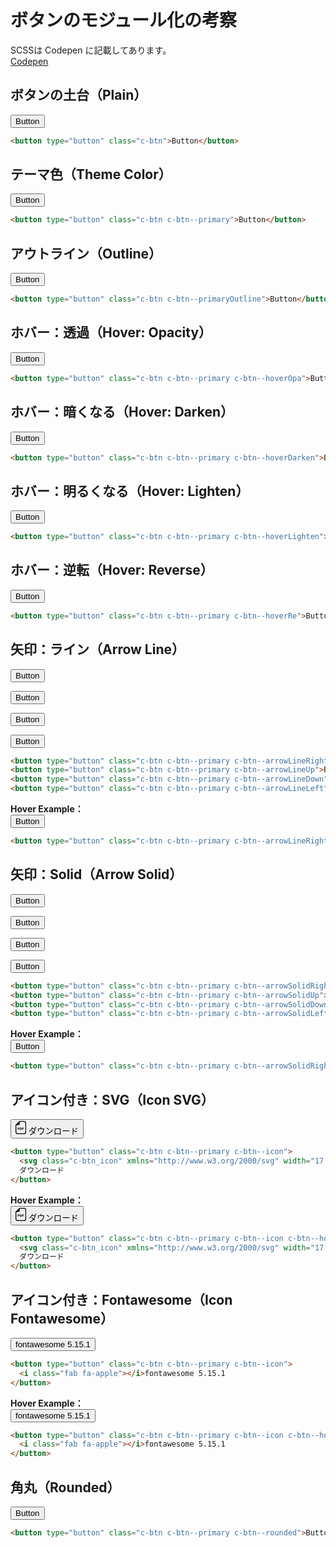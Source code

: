 # ボタンのモジュール化の考察

SCSSは Codepen に記載してあります。  
[Codepen](https://codepen.io/deanocean/pen/abXLree)

<style lang="scss" scope>

@import url("https://cdnjs.cloudflare.com/ajax/libs/font-awesome/5.15.1/css/all.min.css");

$color-primary: #7952b3;
$color-secondary: #d2e6f6;

@mixin pc($width: 768px) {
  @media screen and (min-width: $width) {
    @content;
  }
}

@mixin sp($width: 767px) {
  @media screen and (max-width: $width) {
    @content;
  }
}
 
/* btn-theme-generator */
@mixin btn-theme-generator($name, $main-color, $arrow-color: #fff, $text-color: #fff){
  &--#{$name} {
    background-color: $main-color;
    color: $text-color;
    border-color: $main-color;

    &::after {
      border-color: $arrow-color;
      color: $arrow-color;
    }

    /* &.c-btn--arrow {
      border-color: $arrow-color;
      color: $arrow-color;
    } */

    svg,
    .c-btn_icon {
      fill: $arrow-color;
      stroke: $arrow-color;
    }

    &.c-btn--hoverOpa {
      &:hover {
        @include pc {
          color: $text-color;
          opacity: .85;
        }
      }
    }
      
    &.c-btn--hoverRe {
      &:hover {
        @include pc {
          color: $main-color;
          background-color: $text-color;
          
          &::after {
            border-left-color: $main-color;
            color: $main-color;
          }

          svg,
          .c-btn_icon {
            fill: $main-color;
            stroke: $main-color;
          }
        }
      }
    }
    
    &.c-btn--hoverLighten {
      &:hover {
        @include pc {
          color: $text-color;
          background-color: lighten($main-color, 4%);
          border-color: lighten($main-color, 4%);
        }
      }
    }
    
    &.c-btn--hoverDarken {
      &:hover {
        @include pc {
          color: $text-color;
          background-color: darken($main-color, 5%);
          border-color: darken($main-color, 5%);
        }
      }
    }
  }

  &--#{$name}Outline {
    background-color: $text-color;
    color: $main-color;
    border-color: $main-color;

    svg,
    .c-btn_icon {
      fill: $main-color;
      stroke: $main-color;
    }

    &.c-btn--hoverOpa {
      &:hover {
        @include pc {
          color: $main-color;
          opacity: .85;
        }
      }
    }
    
    &.c-btn--hoverRe {
      &:hover {
        @include pc {
          color: $text-color;
          background-color: $main-color;
  
          &::after {
            border-color: $arrow-color;
            color: $arrow-color;
          }
          
          svg,
          .c-btn_icon {
            fill: $arrow-color;
            stroke: $arrow-color;
          }
        }
      }
    }
    
    &.c-btn--hoverLighten {
      &:hover {
        @include pc {
          color: lighten($main-color, 4%);
          border-color: lighten($main-color, 4%);
        }
      }
    }

    &.c-btn--hoverDarken {
      &:hover {
        @include pc {
          color: darken($main-color, 4%);
          border-color: darken($main-color, 4%);
        }
      }
    }
  }
}
// btn-theme-generator

.c-btn {
  position: relative;
  display: inline-flex;
  justify-content: center;
  align-items: center;
  text-align: center;
  vertical-align: middle;
  height: 4rem;
  padding: 0 4rem;
  border: 2px solid transparent;
  font-size: 1.6rem;
  font-weight: bold;
  cursor: pointer;
  background-color: #ccc;
  transition: all .3s;
  
  @include btn-theme-generator(primary, $color-primary);
  @include btn-theme-generator(secondary, $color-secondary, #1d80d4, #1d80d4);

  &--rounded {
    border-radius: 4rem;
  }

  &--arrow {
    &::after {
      content: "";
      position: absolute;
      top: 50%;
      right: 10%;
      width: 1rem;
      height: 1rem;
      border-color: #000;
      border-width: 1px;
      border-right: solid;
      border-bottom: solid;
    }

    &Line {
      @extend .c-btn--arrow;

      &Up {
        @extend .c-btn--arrowLine;
        &::after {
          transform: translateY(-30%) rotate(-135deg);
        }
      }
  
      &Right {
        @extend .c-btn--arrowLine;
        &::after {
          transform: translateY(-50%) rotate(-45deg);
        }
      }
  
      &Down {
        @extend .c-btn--arrowLine;
        &::after {
          transform: translateY(-70%) rotate(45deg);
        }
      }
  
      &Left {
        @extend .c-btn--arrowLine;
        &::after {
          right: unset;
          left: 10%;
          transform: translateY(-50%) rotate(135deg);
        }
      } 
    }

    &Solid {
      @extend .c-btn--arrow;
      &::after {
        width: 0;
        height: 0;
        border-left: .6em solid;
        border-top: .32em solid transparent;
        border-bottom: .32em solid transparent;
        border-right: none;
      }

      &Up {
        @extend .c-btn--arrowSolid;
        &::after {
          transform: translateY(-50%) rotate(-90deg);
        }
      }
  
      &Right {
        @extend .c-btn--arrowSolid;
        &::after {
          transform: translateY(-50%) rotate(0deg);
        }
      }
  
      &Down {
        @extend .c-btn--arrowSolid;
        &::after {
          transform: translateY(-50%) rotate(90deg);
        }
      }
  
      &Left {
        @extend .c-btn--arrowSolid;
        &::after {
          right: unset;
          left: 10%;
          transform: translateY(-50%) rotate(180deg);
        }
      } 
    }
  }

  &--icon {
    svg,
    .c-btn_icon {
      display: inline-block;
      vertical-align: middle;
      margin-right: .5em;
      width: 18px;
      height: 22px;
      transition: all .3s;
    }

    i {
      margin-right: .5em;
      font-size: inherit;
    }
  }
}
</style>


## ボタンの土台（Plain）

<button type="button" class="c-btn">Button</button>

```html
<button type="button" class="c-btn">Button</button>
```


## テーマ色（Theme Color）

<button type="button" class="c-btn c-btn--primary">Button</button>

```html
<button type="button" class="c-btn c-btn--primary">Button</button>
```


## アウトライン（Outline）

<button type="button" class="c-btn c-btn--primaryOutline">Button</button>

```html
<button type="button" class="c-btn c-btn--primaryOutline">Button</button>
```


## ホバー：透過（Hover: Opacity）

<button type="button" class="c-btn c-btn--primary c-btn--hoverOpa">Button</button>

```html
<button type="button" class="c-btn c-btn--primary c-btn--hoverOpa">Button</button>
```


## ホバー：暗くなる（Hover: Darken）

<button type="button" class="c-btn c-btn--primary c-btn--hoverDarken">Button</button>

```html
<button type="button" class="c-btn c-btn--primary c-btn--hoverDarken">Button</button>
```


## ホバー：明るくなる（Hover: Lighten）

<button type="button" class="c-btn c-btn--primary c-btn--hoverLighten">Button</button>

```html
<button type="button" class="c-btn c-btn--primary c-btn--hoverLighten">Button</button>
```


## ホバー：逆転（Hover: Reverse）

<button type="button" class="c-btn c-btn--primary c-btn--hoverRe">Button</button>

```html
<button type="button" class="c-btn c-btn--primary c-btn--hoverRe">Button</button>
```


## 矢印：ライン（Arrow Line）

<button type="button" class="c-btn c-btn--primary c-btn--arrowLineRight">Button</button>

<button type="button" class="c-btn c-btn--primary c-btn--arrowLineUp">Button</button>

<button type="button" class="c-btn c-btn--primary c-btn--arrowLineDown">Button</button>

<button type="button" class="c-btn c-btn--primary c-btn--arrowLineLeft">Button</button>

```html
<button type="button" class="c-btn c-btn--primary c-btn--arrowLineRight">Button</button>
<button type="button" class="c-btn c-btn--primary c-btn--arrowLineUp">Button</button>
<button type="button" class="c-btn c-btn--primary c-btn--arrowLineDown">Button</button>
<button type="button" class="c-btn c-btn--primary c-btn--arrowLineLeft">Button</button>
```

**Hover Example：**  
<button type="button" class="c-btn c-btn--primary c-btn--arrowLineRight c-btn--hoverRe">Button</button>

```html
<button type="button" class="c-btn c-btn--primary c-btn--arrowLineRight c-btn--hoverRe">Button</button>
```


## 矢印：Solid（Arrow Solid）

<button type="button" class="c-btn c-btn--primary c-btn--arrowSolidRight">Button</button>  
   
<button type="button" class="c-btn c-btn--primary c-btn--arrowSolidUp">Button</button>  

<button type="button" class="c-btn c-btn--primary c-btn--arrowSolidDown">Button</button>  

<button type="button" class="c-btn c-btn--primary c-btn--arrowSolidLeft">Button</button>  

```html
<button type="button" class="c-btn c-btn--primary c-btn--arrowSolidRight">Button</button>
<button type="button" class="c-btn c-btn--primary c-btn--arrowSolidUp">Button</button>  
<button type="button" class="c-btn c-btn--primary c-btn--arrowSolidDown">Button</button>  
<button type="button" class="c-btn c-btn--primary c-btn--arrowSolidLeft">Button</button>  
```

**Hover Example：**  
<button type="button" class="c-btn c-btn--primary c-btn--arrowSolidRight c-btn--hoverRe">Button</button>

```html
<button type="button" class="c-btn c-btn--primary c-btn--arrowSolidRight c-btn--hoverRe">Button</button>
```


## アイコン付き：SVG（Icon SVG）

<button type="button" class="c-btn c-btn--primary c-btn--icon">
  <svg class="c-btn_icon" xmlns="http://www.w3.org/2000/svg" width="17.189" height="21.126" viewBox="0 0 17.189 21.126"><g id="PDFアイコン" transform="translate(-47.706)" stroke="none"><path id="Path_4149" data-name="Path 4149" d="M61.351,0H53.788L53.4.384,48.09,5.7l-.384.384v11.5a3.548,3.548,0,0,0,3.544,3.544h10.1A3.548,3.548,0,0,0,64.9,17.582V3.544A3.548,3.548,0,0,0,61.351,0Zm2.232,17.582a2.232,2.232,0,0,1-2.232,2.232H51.25a2.232,2.232,0,0,1-2.232-2.232V6.626h3.454a1.86,1.86,0,0,0,1.86-1.86V1.312h7.019a2.232,2.232,0,0,1,2.232,2.232Z"></path><path id="Path_4150" data-name="Path 4150" d="M136.268,252.785H135.09a.337.337,0,0,0-.358.364v3.043a.412.412,0,1,0,.823,0v-.925a.03.03,0,0,1,.034-.034h.678a1.229,1.229,0,1,0,0-2.449Zm-.051,1.737h-.628a.03.03,0,0,1-.034-.033v-.959a.03.03,0,0,1,.034-.034h.628a.514.514,0,1,1,0,1.026Z" transform="translate(-83.435 -242.355)"></path><path id="Path_4151" data-name="Path 4151" d="M220.9,252.785H220a.337.337,0,0,0-.358.364v3.088a.332.332,0,0,0,.358.359h.9c.812,0,1.317-.258,1.519-.88a4.738,4.738,0,0,0,0-2.051C222.215,253.043,221.71,252.785,220.9,252.785Zm.729,2.645c-.1.3-.37.432-.751.432h-.381a.03.03,0,0,1-.034-.034v-2.275a.03.03,0,0,1,.034-.034h.381c.382,0,.656.129.751.432a4.126,4.126,0,0,1,0,1.48Z" transform="translate(-164.837 -242.355)"></path><path id="Path_4152" data-name="Path 4152" d="M309.863,252.785h-1.849a.337.337,0,0,0-.359.364v3.043a.413.413,0,1,0,.824,0v-1.087a.029.029,0,0,1,.033-.033h1.076a.354.354,0,1,0,0-.706h-1.076a.03.03,0,0,1-.033-.034v-.8a.03.03,0,0,1,.033-.034h1.351a.357.357,0,1,0,0-.712Z" transform="translate(-249.223 -242.355)"></path></g></svg> 
  ダウンロード
</button>

```html
<button type="button" class="c-btn c-btn--primary c-btn--icon">
  <svg class="c-btn_icon" xmlns="http://www.w3.org/2000/svg" width="17.189" height="21.126" viewBox="0 0 17.189 21.126"><g id="PDFアイコン" transform="translate(-47.706)" stroke="none"><path id="Path_4149" data-name="Path 4149" d="M61.351,0H53.788L53.4.384,48.09,5.7l-.384.384v11.5a3.548,3.548,0,0,0,3.544,3.544h10.1A3.548,3.548,0,0,0,64.9,17.582V3.544A3.548,3.548,0,0,0,61.351,0Zm2.232,17.582a2.232,2.232,0,0,1-2.232,2.232H51.25a2.232,2.232,0,0,1-2.232-2.232V6.626h3.454a1.86,1.86,0,0,0,1.86-1.86V1.312h7.019a2.232,2.232,0,0,1,2.232,2.232Z"></path><path id="Path_4150" data-name="Path 4150" d="M136.268,252.785H135.09a.337.337,0,0,0-.358.364v3.043a.412.412,0,1,0,.823,0v-.925a.03.03,0,0,1,.034-.034h.678a1.229,1.229,0,1,0,0-2.449Zm-.051,1.737h-.628a.03.03,0,0,1-.034-.033v-.959a.03.03,0,0,1,.034-.034h.628a.514.514,0,1,1,0,1.026Z" transform="translate(-83.435 -242.355)"></path><path id="Path_4151" data-name="Path 4151" d="M220.9,252.785H220a.337.337,0,0,0-.358.364v3.088a.332.332,0,0,0,.358.359h.9c.812,0,1.317-.258,1.519-.88a4.738,4.738,0,0,0,0-2.051C222.215,253.043,221.71,252.785,220.9,252.785Zm.729,2.645c-.1.3-.37.432-.751.432h-.381a.03.03,0,0,1-.034-.034v-2.275a.03.03,0,0,1,.034-.034h.381c.382,0,.656.129.751.432a4.126,4.126,0,0,1,0,1.48Z" transform="translate(-164.837 -242.355)"></path><path id="Path_4152" data-name="Path 4152" d="M309.863,252.785h-1.849a.337.337,0,0,0-.359.364v3.043a.413.413,0,1,0,.824,0v-1.087a.029.029,0,0,1,.033-.033h1.076a.354.354,0,1,0,0-.706h-1.076a.03.03,0,0,1-.033-.034v-.8a.03.03,0,0,1,.033-.034h1.351a.357.357,0,1,0,0-.712Z" transform="translate(-249.223 -242.355)"></path></g></svg> 
  ダウンロード
</button>
```

**Hover Example：**  
<button type="button" class="c-btn c-btn--primary c-btn--icon c-btn--hoverRe">
  <svg class="c-btn_icon" xmlns="http://www.w3.org/2000/svg" width="17.189" height="21.126" viewBox="0 0 17.189 21.126"><g id="PDFアイコン" transform="translate(-47.706)" stroke="none"><path id="Path_4149" data-name="Path 4149" d="M61.351,0H53.788L53.4.384,48.09,5.7l-.384.384v11.5a3.548,3.548,0,0,0,3.544,3.544h10.1A3.548,3.548,0,0,0,64.9,17.582V3.544A3.548,3.548,0,0,0,61.351,0Zm2.232,17.582a2.232,2.232,0,0,1-2.232,2.232H51.25a2.232,2.232,0,0,1-2.232-2.232V6.626h3.454a1.86,1.86,0,0,0,1.86-1.86V1.312h7.019a2.232,2.232,0,0,1,2.232,2.232Z"></path><path id="Path_4150" data-name="Path 4150" d="M136.268,252.785H135.09a.337.337,0,0,0-.358.364v3.043a.412.412,0,1,0,.823,0v-.925a.03.03,0,0,1,.034-.034h.678a1.229,1.229,0,1,0,0-2.449Zm-.051,1.737h-.628a.03.03,0,0,1-.034-.033v-.959a.03.03,0,0,1,.034-.034h.628a.514.514,0,1,1,0,1.026Z" transform="translate(-83.435 -242.355)"></path><path id="Path_4151" data-name="Path 4151" d="M220.9,252.785H220a.337.337,0,0,0-.358.364v3.088a.332.332,0,0,0,.358.359h.9c.812,0,1.317-.258,1.519-.88a4.738,4.738,0,0,0,0-2.051C222.215,253.043,221.71,252.785,220.9,252.785Zm.729,2.645c-.1.3-.37.432-.751.432h-.381a.03.03,0,0,1-.034-.034v-2.275a.03.03,0,0,1,.034-.034h.381c.382,0,.656.129.751.432a4.126,4.126,0,0,1,0,1.48Z" transform="translate(-164.837 -242.355)"></path><path id="Path_4152" data-name="Path 4152" d="M309.863,252.785h-1.849a.337.337,0,0,0-.359.364v3.043a.413.413,0,1,0,.824,0v-1.087a.029.029,0,0,1,.033-.033h1.076a.354.354,0,1,0,0-.706h-1.076a.03.03,0,0,1-.033-.034v-.8a.03.03,0,0,1,.033-.034h1.351a.357.357,0,1,0,0-.712Z" transform="translate(-249.223 -242.355)"></path></g></svg> 
  ダウンロード
</button>

```html
<button type="button" class="c-btn c-btn--primary c-btn--icon c-btn--hoverRe">
  <svg class="c-btn_icon" xmlns="http://www.w3.org/2000/svg" width="17.189" height="21.126" viewBox="0 0 17.189 21.126"><g id="PDFアイコン" transform="translate(-47.706)" stroke="none"><path id="Path_4149" data-name="Path 4149" d="M61.351,0H53.788L53.4.384,48.09,5.7l-.384.384v11.5a3.548,3.548,0,0,0,3.544,3.544h10.1A3.548,3.548,0,0,0,64.9,17.582V3.544A3.548,3.548,0,0,0,61.351,0Zm2.232,17.582a2.232,2.232,0,0,1-2.232,2.232H51.25a2.232,2.232,0,0,1-2.232-2.232V6.626h3.454a1.86,1.86,0,0,0,1.86-1.86V1.312h7.019a2.232,2.232,0,0,1,2.232,2.232Z"></path><path id="Path_4150" data-name="Path 4150" d="M136.268,252.785H135.09a.337.337,0,0,0-.358.364v3.043a.412.412,0,1,0,.823,0v-.925a.03.03,0,0,1,.034-.034h.678a1.229,1.229,0,1,0,0-2.449Zm-.051,1.737h-.628a.03.03,0,0,1-.034-.033v-.959a.03.03,0,0,1,.034-.034h.628a.514.514,0,1,1,0,1.026Z" transform="translate(-83.435 -242.355)"></path><path id="Path_4151" data-name="Path 4151" d="M220.9,252.785H220a.337.337,0,0,0-.358.364v3.088a.332.332,0,0,0,.358.359h.9c.812,0,1.317-.258,1.519-.88a4.738,4.738,0,0,0,0-2.051C222.215,253.043,221.71,252.785,220.9,252.785Zm.729,2.645c-.1.3-.37.432-.751.432h-.381a.03.03,0,0,1-.034-.034v-2.275a.03.03,0,0,1,.034-.034h.381c.382,0,.656.129.751.432a4.126,4.126,0,0,1,0,1.48Z" transform="translate(-164.837 -242.355)"></path><path id="Path_4152" data-name="Path 4152" d="M309.863,252.785h-1.849a.337.337,0,0,0-.359.364v3.043a.413.413,0,1,0,.824,0v-1.087a.029.029,0,0,1,.033-.033h1.076a.354.354,0,1,0,0-.706h-1.076a.03.03,0,0,1-.033-.034v-.8a.03.03,0,0,1,.033-.034h1.351a.357.357,0,1,0,0-.712Z" transform="translate(-249.223 -242.355)"></path></g></svg> 
  ダウンロード
</button>
```


## アイコン付き：Fontawesome（Icon Fontawesome）

<button type="button" class="c-btn c-btn--primary c-btn--icon">
  <i class="fab fa-apple"></i>fontawesome 5.15.1
</button>

```html
<button type="button" class="c-btn c-btn--primary c-btn--icon">
  <i class="fab fa-apple"></i>fontawesome 5.15.1
</button>
```

**Hover Example：**  
<button type="button" class="c-btn c-btn--primary c-btn--icon c-btn--hoverRe">
  <i class="fab fa-apple"></i>fontawesome 5.15.1
</button>

```html
<button type="button" class="c-btn c-btn--primary c-btn--icon c-btn--hoverRe">
  <i class="fab fa-apple"></i>fontawesome 5.15.1
</button>
```


## 角丸（Rounded）

<button type="button" class="c-btn c-btn--primary c-btn--rounded">Button</button>

```html
<button type="button" class="c-btn c-btn--primary c-btn--rounded">Button</button>
```


